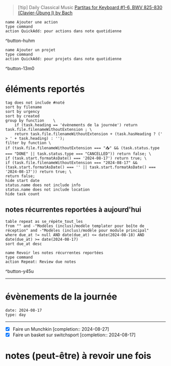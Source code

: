 



> [!tip] Daily Classical Music
> [Partitas for Keyboard #1-6, BWV 825-830 (Clavier-Übung I) by Bach](https://www.youtube.com/watch?v=feikrhaRFTk&list=PLmdMr9Or9Em6s1BpWOZtw_C972__Wu3Dx)

```button
name Ajouter une action
type command
action QuickAdd: pour actions dans note quotidienne
```
^button-huhm
```button
name Ajouter un projet
type command
action QuickAdd: pour projets dans note quotidienne
```
^button-13m0
# éléments reportés
```tasks
tag does not include #noté 
sort by filename 
sort by urgency 
sort by created 
group by function    \
	if (task.heading == 'évènements de la journée') return task.file.filenameWithoutExtension ; \
    return task.file.filenameWithoutExtension + (task.hasHeading ? (' > ' + task.heading) : '');
filter by function \
if (task.file.filenameWithoutExtension === "📥" && (task.status.type === "DONE" || task.status.type === "CANCELLED")) return false; \
if (task.start.formatAsDate() === '2024-08-17') return true; \
if (task.file.filenameWithoutExtension === "2024-08-17" && (task.start.formatAsDate() === '' || task.start.formatAsDate() === '2024-08-17')) return true; \
return false;
hide start date
status.name does not include info
status.name does not include location
hide task count
```

## notes récurrentes reportées à aujourd'hui
```dataview
table repeat as se_répète_tout_les
from "" and -"Modèles (inclus)/modèle templater pour boîte de réception" and -"Modèles (inclus)/modèle pour module principal"
where due_at != null AND date(due_at) <= date(2024-08-18) AND date(due_at) >= date(2024-08-17)
sort due_at desc
```

```button
name Revoir les notes récurrentes reportées
type command
action Repeat: Review due notes
```
^button-y45u
___
# évènements de la journée
```gEvent
date: 2024-08-17
type: day
```
___
- [X] Faire un Munchkin  [completion:: 2024-08-27]
- [X] Faire un basket sur switchsport  [completion:: 2024-08-17]

# notes (peut-être) à revoir une fois